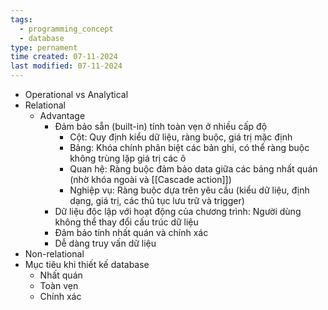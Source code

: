 ```yaml
---
tags:
  - programming_concept
  - database
type: pernament
time created: 07-11-2024
last modified: 07-11-2024
---
```

- Operational vs Analytical
- Relational
	- Advantage
		- Đảm bảo sẵn (built-in) tính toàn vẹn ở nhiều cấp độ
			- Cột: Quy định kiểu dữ liệu, ràng buộc, giá trị mặc định
			- Bảng: Khóa chính phân biệt các bản ghi, có thể ràng buộc không trùng lặp giá trị các ô
			- Quan hệ: Ràng buộc đảm bảo data giữa các bảng nhất quán (nhờ khóa ngoài và [[Cascade action]])
			- Nghiệp vụ: Ràng buộc dựa trên yêu cầu (kiểu dữ liệu, định dạng, giá trị, các thủ tục lưu trữ và trigger)
		- Dữ liệu độc lập với hoạt động của chương trình: Người dùng không thể thay đổi cấu trúc dữ liệu
		- Đảm bảo tính nhất quán và chính xác
		- Dễ dàng truy vấn dữ liệu
- Non-relational
- Mục tiêu khi thiết kế database
	- Nhất quán
	- Toàn vẹn
	- Chính xác
